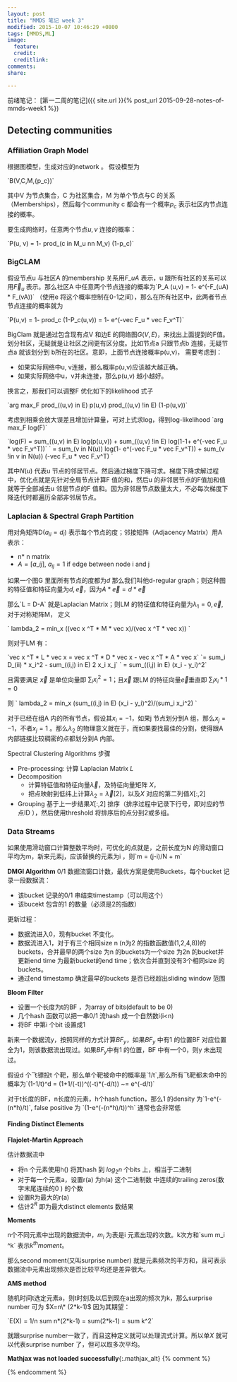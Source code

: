 ```yaml
---
layout: post
title: "MMDS 笔记 week 3"
modified: 2015-10-07 10:46:29 +0800
tags: [MMDS,ML]
image:
  feature: 
  credit: 
  creditlink: 
comments: 
share: 

---
```


前绪笔记：
[第一二周的笔记]({{ site.url }}{% post_url 2015-09-28-notes-of-mmds-week1 %})

## Detecting communities

### Affiliation Graph Model

根据图模型，生成对应的network 。
假设模型为

\`B(V,C,M,{p_c})\`

其中V 为节点集合，C 为社区集合，M 为单个节点与C 的关系（Memberships），然后每个community c 都会有一个概率$p_c$ 表示社区内节点连接的概率。

要生成网络时，任意两个节点$u, v$ 连接的概率：

\`P(u, v) = 1- prod_(c in M_u nn M_v) (1-p_c)\`

### BigCLAM

假设节点u 与社区A 的membership 关系用$F\_{uA}$ 表示，u 跟所有社区的关系可以用$\vec F_u$ 表示。那么社区A 中任意两个节点连接的概率为\`P\_A (u,v) = 1- e^(-F\_(uA) * F_(vA))\` （使用e 将这个概率控制在0-1之间），那么在所有社区中，此两者节点节点连接的概率就为 

\`P(u,v) = 1- prod_c (1-P_c(u,v)) = 1- e^(-vec F_u * vec F_v^T)\`

BigClam 就是通过包含现有点V 和边E 的网络图$G(V,E)$，来找出上面提到的F值。划分社区，无疑就是让社区之间更有区分度。比如节点a 只跟节点b 连接，无疑节点a 就该划分到 b所在的社区。意即，上面节点连接概率p(u,v)， 需要考虑到：

- 如果实际网络中u, v连接，那么概率p(u,v)应该越大越正确。
- 如果实际网络中u，v并未连接，那么p(u,v) 越小越好。

换言之，那我们可以调整F 优化如下的likelihood 式子

\`arg max_F prod\_((u,v) in E) p(u,v) prod_((u,v) !in E) (1-p(u,v))\`

考虑到相乘会放大误差且增加计算量，可对上式求log，得到log-likelihood \`arg max_F log(F)\`

\`log(F) = sum\_((u,v) in E) log(p(u,v)) + sum\_((u,v) !in E) log(1-1+ e^(-vec F_u * vec F_v^T))\`
\` = sum\_(v in N(u)) log(1- e^(-vec F_u * vec F_v^T)) + sum_(v !in v in N(u)) (-vec F_u * vec F_v^T) 
\`

其中$N(u)$ 代表u 节点的邻居节点。然后通过梯度下降可求。梯度下降求解过程中，优化点就是先针对全局节点计算F 值的和，然后u 的非邻居节点的F值加和值就等于全部减去u 邻居节点的F 值和。因为非邻居节点数量太大，不必每次梯度下降迭代时都遍历全部非邻居节点。

### Laplacian & Spectral Graph Partition

用对角矩阵D($a_{ii}=d_i$) 表示每个节点的度；邻接矩阵（Adjacency Matrix）用A  表示：

- n* n matrix- $A=[a\_{ij}]$, $a_{ij}=1$ if edge between node i and j
如果一个图G 里面所有节点的度都为$d$ 那么我们叫他d-regular graph；则这种图的特征值和特征向量为$d, \vec e$，因为$A * \vec e = d * \vec e$

那么\`L = D-A\` 就是Laplacian Matrix；则LM 的特征值和特征向量为$\lambda_1 = 0, \vec e$, 对于对称矩阵M， 定义

\`
lambda_2 = min_x ((vec x ^T * M * vec x)/(vec x ^T * vec x))
\`

则对于LM 有：

\`vec x ^T * L * vec x = vec x ^T * D * vec x - vec x ^T * A * vec x\`
\`= sum_i D_(ii) * x_i^2 - sum\_((i,j) in E)  2 x_i x_j\` 
\` = sum\_((i,j) in E) (x_i - y_i)^2\`

且需要满足 $\vec x$ 是单位向量即 $\sum_i x_i^2 = 1$；且$\vec x$ 跟LM 的特征向量$\vec e$垂直即 $\sum_i x_i * 1 = 0$

则 \` lambda_2 = min_x (sum\_((i,j) in E) (x_i - y_i)^2)/(sum_i x_i^2) \`

对于已经在组A 内的所有节点，假设其$x_i =-1$，如果j 节点划分到A 组，那么$x_j = -1$，不者$x_j = 1$ 。那么$\lambda_2$ 的物理意义就在于，而如果要找最佳的分割，使得跟A 内部链接比较稠密的点都划分到A 内部。

Spectral Clustering Algorithms 步骤

- Pre-processing: 计算 Laplacian Matrix $L$
- Decomposition 
    - 计算特征值和特征向量$\vec \lambda$，及特征向量矩阵 $X$，
    - 把点映射到低纬上计算$\lambda_{2} = \vec \lambda[2]$，以及$X$ 对应的第二列值$X[:,2]$
- Grouping 基于上一步结果$X[:,2]$ 排序（排序过程中记录下行号，即对应的节点ID ），然后使用threshold 将排序后的点分到2或多组。


### Data Streams

如果使用滑动窗口计算整数平均时，可优化的点就是，之前长度为N 的滑动窗口平均为m，新来元素j，应该替换的元素为i ，则\`m = (j-i)/N + m\`

**DMGI Algorithm**
0/1 数据流窗口计数，最优方案是使用Buckets，每个bucket 记录一段数据流：

- 该bucket 记录的0/1 串结束timestamp（可以用这个）
- 该bucekt 包含的1 的数量（必须是2的指数）

更新过程：

- 数据流进入$0$，现有bucket 不变化。
- 数据流进入$1$，对于有三个相同size n (n为2 的指数函数值(1,2,4,8))的buckets，合并最早的两个size 为n 的buckets为一个size 为2n 的bucket并更新end time 为最新bucket的end time；依次合并直到没有3个相同size 的buckets。
- 通过end timestamp 确定最早的buckets 是否已经超出sliding window 范围

**Bloom Filter**


- 设置一个长度为t的BF ，为array of bits(default to be 0)
- 几个hash 函数可以把一串0/1 流hash 成一个自然数i(i<n)
- 将BF 中第i 个bit 设置成1

新来一个数据流y，按照同样的方式计算$BF_y$，如果$BF_y$ 中有1 的位置BF 对应位置全为1，则该数据流出现过。如果$BF_y$中有1 的位置，BF 中有一个0，则y 未出现过。

假设d 个飞镖投t 个靶，那么单个靶被命中的概率是\`1/t\`,那么所有飞靶都未命中的概率为\`(1-1/t)^d = (1+1/(-t))^((-t)*(-d/t)) ~= e^(-d/t)\`

对于t长度的BF，n长度的元素，h个hash function，那么1 的density 为\`1-e^(-(n\*h)/t)\`, false positive 为 \`(1-e^(-(n*h)/t))^h\` 通常也会非常低

#### Finding Distinct Elements

**Flajolet-Martin Approach**

估计数据流中

- 将n 个元素使用h() 将其hash 到 $log_2 n$ 个bits 上，相当于二进制
- 对于每一个元素a，设置r(a) 为h(a) 这个二进制数 中连续的trailing zeros(数字末尾连续的0 ) 的个数
- 设置R为最大的r(a)
- 估计$2^R$ 即为最大distinct elements 数结果

**Moments**

n个不同元素中出现的数据流中，$m_i$ 为表是i 元素出现的次数。k次方和\`sum m_i ^k\` 表示$k^{th} moment$。

那么second moment(又叫surprise number) 就是元素频次的平方和，且可表示数据流中元素出现频次是否比较平均还是差异很大。

**AMS method**

随机时间t选定元素a，则t时刻及以后到现在a出现的频次为k，那么surprise number 可为 $X=n\* (2*k-1)$ 因为其期望：

\`E(X) = 1/n sum n\*(2*k-1) = sum(2\*k-1) = sum k^2\`

就跟surprise number一致了，而且这种定义就可以处理流式计算。所以单$X$ 就可以代表surprise number 了，但可以取多次平均。


**Mathjax was not loaded successfully**{:.mathjax_alt} 
{% comment %}
<script type='text/x-mathjax-config'> MathJax.Hub.Config({ asciimath2jax: { delimiters: [['`','`']] }, tex2jax: {inlineMath: [['$', '$']], displayMath: [['$$', '$$']], processEscapes: true}}); </script>
<script type='text/javascript' src='http://cdn.mathjax.org/mathjax/latest/MathJax.js?config=TeX-MML-AM_HTMLorMML' async='async'></script>
{% endcomment %}


